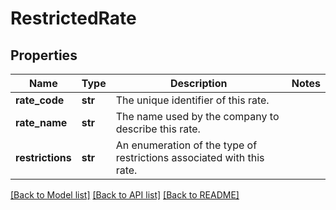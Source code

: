 # RestrictedRate

## Properties
Name | Type | Description | Notes
------------ | ------------- | ------------- | -------------
**rate_code** | **str** | The unique identifier of this rate. | 
**rate_name** | **str** | The name used by the company to describe this rate. | 
**restrictions** | **str** | An enumeration of the type of restrictions associated with this rate. | 

[[Back to Model list]](../README.md#documentation-for-models) [[Back to API list]](../README.md#documentation-for-api-endpoints) [[Back to README]](../README.md)


